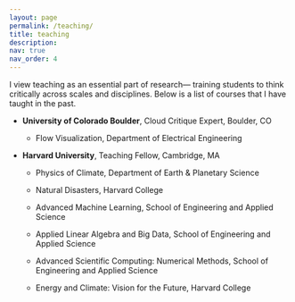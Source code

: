 ```yaml
---
layout: page
permalink: /teaching/
title: teaching
description: 
nav: true
nav_order: 4
---
```


I view teaching as an essential part of research— training students to think critically across scales and disciplines.
Below is a list of courses that I have taught in the past.
	
- **University of Colorado Boulder**, Cloud Critique Expert, Boulder, CO
    
	- Flow Visualization, Department of Electrical Engineering


- **Harvard University**, Teaching Fellow, Cambridge, MA

  - Physics of Climate, Department of Earth & Planetary Science
   
  - Natural Disasters, Harvard College

  - Advanced Machine Learning, School of Engineering and Applied Science
  
  - Applied Linear Algebra and Big Data, School of Engineering and Applied Science

  - Advanced Scientific Computing: Numerical Methods, School of Engineering and Applied Science
  
  - Energy and Climate: Vision for the Future, Harvard College

